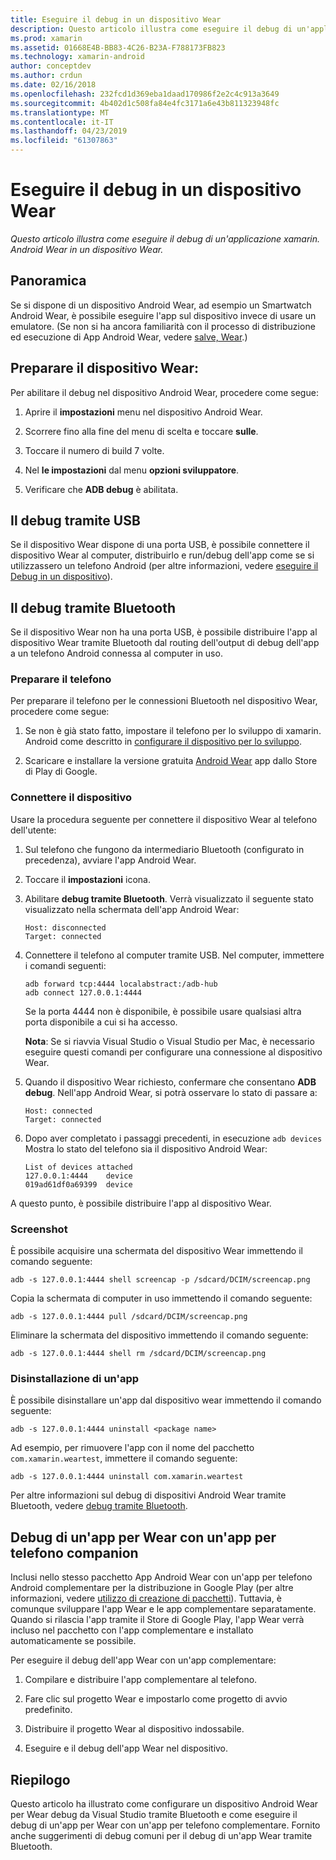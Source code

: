 ```yaml
---
title: Eseguire il debug in un dispositivo Wear
description: Questo articolo illustra come eseguire il debug di un'applicazione xamarin. Android Wear in un dispositivo Wear.
ms.prod: xamarin
ms.assetid: 01668E4B-BB83-4C26-B23A-F788173FB823
ms.technology: xamarin-android
author: conceptdev
ms.author: crdun
ms.date: 02/16/2018
ms.openlocfilehash: 232fcd1d369eba1daad170986f2e2c4c913a3649
ms.sourcegitcommit: 4b402d1c508fa84e4fc3171a6e43b811323948fc
ms.translationtype: MT
ms.contentlocale: it-IT
ms.lasthandoff: 04/23/2019
ms.locfileid: "61307863"
---
```

# <a name="debug-on-a-wear-device"></a>Eseguire il debug in un dispositivo Wear

_Questo articolo illustra come eseguire il debug di un'applicazione xamarin. Android Wear in un dispositivo Wear._


## <a name="overview"></a>Panoramica

Se si dispone di un dispositivo Android Wear, ad esempio un Smartwatch Android Wear, è possibile eseguire l'app sul dispositivo invece di usare un emulatore. (Se non si ha ancora familiarità con il processo di distribuzione ed esecuzione di App Android Wear, vedere [salve, Wear](~/android/wear/get-started/hello-wear.md).)

## <a name="prepare-the-wear-device"></a>Preparare il dispositivo Wear:

Per abilitare il debug nel dispositivo Android Wear, procedere come segue:

1.  Aprire il **impostazioni** menu nel dispositivo Android Wear.

2.  Scorrere fino alla fine del menu di scelta e toccare **sulle**.

3.  Toccare il numero di build 7 volte.

4.  Nel **le impostazioni** dal menu **opzioni sviluppatore**.

5.  Verificare che **ADB debug** è abilitata.


## <a name="debugging-over-usb"></a>Il debug tramite USB

Se il dispositivo Wear dispone di una porta USB, è possibile connettere il dispositivo Wear al computer, distribuirlo e run/debug dell'app come se si utilizzassero un telefono Android (per altre informazioni, vedere [eseguire il Debug in un dispositivo](~/android/deploy-test/debugging/debug-on-device.md)).


## <a name="debugging-over-bluetooth"></a>Il debug tramite Bluetooth

Se il dispositivo Wear non ha una porta USB, è possibile distribuire l'app al dispositivo Wear tramite Bluetooth dal routing dell'output di debug dell'app a un telefono Android connessa al computer in uso. 

### <a name="prepare-your-phone"></a>Preparare il telefono

Per preparare il telefono per le connessioni Bluetooth nel dispositivo Wear, procedere come segue: 

1.  Se non è già stato fatto, impostare il telefono per lo sviluppo di xamarin. Android come descritto in [configurare il dispositivo per lo sviluppo](~/android/get-started/installation/set-up-device-for-development.md).

2.  Scaricare e installare la versione gratuita [Android Wear](https://play.google.com/store/apps/details?id=com.google.android.wearable.app) app dallo Store di Play di Google.

### <a name="connect-the-device"></a>Connettere il dispositivo

Usare la procedura seguente per connettere il dispositivo Wear al telefono dell'utente:

1.  Sul telefono che fungono da intermediario Bluetooth (configurato in precedenza), avviare l'app Android Wear. 

2.  Toccare il **impostazioni** icona.

3.  Abilitare **debug tramite Bluetooth**. Verrà visualizzato il seguente stato visualizzato nella schermata dell'app Android Wear:

        Host: disconnected
        Target: connected

4.  Connettere il telefono al computer tramite USB. Nel computer, immettere i comandi seguenti:

    ```shell
    adb forward tcp:4444 localabstract:/adb-hub
    adb connect 127.0.0.1:4444
    ```

    Se la porta 4444 non è disponibile, è possibile usare qualsiasi altra porta disponibile a cui si ha accesso. 

    **Nota**: Se si riavvia Visual Studio o Visual Studio per Mac, è necessario eseguire questi comandi per configurare una connessione al dispositivo Wear.

5.  Quando il dispositivo Wear richiesto, confermare che consentano **ADB debug**. Nell'app Android Wear, si potrà osservare lo stato di passare a:

        Host: connected
        Target: connected

6.  Dopo aver completato i passaggi precedenti, in esecuzione `adb devices` Mostra lo stato del telefono sia il dispositivo Android Wear:

        List of devices attached
        127.0.0.1:4444    device
        019ad61df0a69399  device

A questo punto, è possibile distribuire l'app al dispositivo Wear.

<a name="screenshots" />

### <a name="taking-screenshots"></a>Screenshot

È possibile acquisire una schermata del dispositivo Wear immettendo il comando seguente: 

```shell
adb -s 127.0.0.1:4444 shell screencap -p /sdcard/DCIM/screencap.png
```

Copia la schermata di computer in uso immettendo il comando seguente:

```shell
adb -s 127.0.0.1:4444 pull /sdcard/DCIM/screencap.png
```

Eliminare la schermata del dispositivo immettendo il comando seguente:

```shell
adb -s 127.0.0.1:4444 shell rm /sdcard/DCIM/screencap.png
```


### <a name="uninstalling-an-app"></a>Disinstallazione di un'app

È possibile disinstallare un'app dal dispositivo wear immettendo il comando seguente:

```shell
adb -s 127.0.0.1:4444 uninstall <package name>
```

Ad esempio, per rimuovere l'app con il nome del pacchetto `com.xamarin.weartest`, immettere il comando seguente:

```shell
adb -s 127.0.0.1:4444 uninstall com.xamarin.weartest
```

Per altre informazioni sul debug di dispositivi Android Wear tramite Bluetooth, vedere [debug tramite Bluetooth](https://developer.android.com/training/wearables/apps/bt-debugging.html).


## <a name="debugging-a-wear-app-with-a-companion-phone-app"></a>Debug di un'app per Wear con un'app per telefono companion

Inclusi nello stesso pacchetto App Android Wear con un'app per telefono Android complementare per la distribuzione in Google Play (per altre informazioni, vedere [utilizzo di creazione di pacchetti](~/android/wear/deploy-test/packaging.md)). Tuttavia, è comunque sviluppare l'app Wear e le app complementare separatamente. Quando si rilascia l'app tramite il Store di Google Play, l'app Wear verrà incluso nel pacchetto con l'app complementare e installato automaticamente se possibile.

Per eseguire il debug dell'app Wear con un'app complementare: 

1.  Compilare e distribuire l'app complementare al telefono.

2.  Fare clic sul progetto Wear e impostarlo come progetto di avvio predefinito.

3.  Distribuire il progetto Wear al dispositivo indossabile.

4.  Eseguire e il debug dell'app Wear nel dispositivo.

 
## <a name="summary"></a>Riepilogo

Questo articolo ha illustrato come configurare un dispositivo Android Wear per Wear debug da Visual Studio tramite Bluetooth e come eseguire il debug di un'app per Wear con un'app per telefono complementare. Fornito anche suggerimenti di debug comuni per il debug di un'app Wear tramite Bluetooth.
